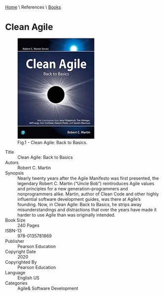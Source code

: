 [Home](../../index.md) \ References \ [Books](list.md)

# Clean Agile

<figure>
  <img src="Clean-Agile.png" alt="Clean Agile: Back to Basics" style="width:250px">
  <figcaption>Fig.1 - Clean Agile: Back to Basics.</figcaption>
</figure>

<div itemscope="" itemtype="https://schema.org/Book">
   <meta itemprop="bookFormat" content="EBook/DAISY3"/>
   <meta itemprop="accessibilityFeature" content="largePrint/CSSEnabled"/>
   <meta itemprop="accessibilityFeature" content="highContrast/CSSEnabled"/>
   <meta itemprop="accessibilityFeature" content="resizeText/CSSEnabled"/>
   <meta itemprop="accessibilityFeature" content="displayTransformability"/>
   <meta itemprop="accessibilityFeature" content="longDescription"/>
   <meta itemprop="accessibilityFeature" content="alternativeText"/>
   <meta itemprop="accessibilityControl" content="fullKeyboardControl"/>
   <meta itemprop="accessibilityControl" content="fullMouseControl"/>
   <meta itemprop="accessibilityHazard" content="noFlashingHazard"/>
   <meta itemprop="accessibilityHazard" content="noMotionSimulationHazard"/>
   <meta itemprop="accessibilityHazard" content="noSoundHazard"/>
   <meta itemprop="accessibilityAPI" content="ARIA"/>

   <dl>
      <dt>Title</dt>
      <dd itemprop="name">Clean Agile: Back to Basics</dd>
	  <dt>Autors</dt>
	  <dd itemprop="author" itemtype="https://schema.org/Person" itemscope=""><span itemprop="name">Robert C. Martin</span></dd>
      <dt>Synopsis</dt>
      <dd itemprop="description">Nearly twenty years after the Agile Manifesto was first presented, the legendary Robert C. Martin (“Uncle Bob”) reintroduces Agile values and principles for a new generation–programmers and nonprogrammers alike. Martin, author of Clean Code and other highly influential software development guides, was there at Agile’s founding. Now, in Clean Agile: Back to Basics, he strips away misunderstandings and distractions that over the years have made it harder to use Agile than was originally intended.</dd>
      <dt>Book Size</dt>
      <dd><span itemprop="numberOfPages">240</span> Pages</dd>
      <dt>ISBN-13</dt>
      <dd itemprop="isbn">978-0135781869</dd>
      <dt>Publisher</dt>
      <dd itemprop="publisher" itemtype="https://schema.org/Organization" itemscope=""><span itemprop="name">Pearson Education</span></dd>
      <dt>Copyright Date</dt>
      <dd itemprop="copyrightYear">2020</dd>
      <dt>Copyrighted By</dt>
      <dd itemprop="copyrightHolder" itemtype="https://schema.org/Organization" itemscope=""><span itemprop="name">Pearson Education</span></dd>
      <dt>Language</dt>
      <dd><meta itemprop="inLanguage" content="en-US"/>English US</dd>
      <dt>Categories</dt>
      <dd><span itemprop="genre">Agile</span>& <span itemprop="genre">Software Development</span></dd>
   </dl>
</div>
